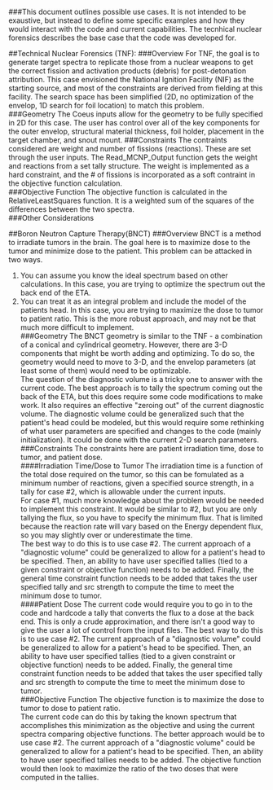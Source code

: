 ###This document outlines possible use cases.  It is not intended to be exaustive, but instead to define some specific examples and how they would interact with the code and current capabilities. The tecnhical nuclear forensics describes the base case that the code was developed for.

##Technical Nuclear Forensics (TNF):
###Overview
For TNF, the goal is to generate target spectra to replicate those from a nuclear weapons to get the correct fission and activation products (debris) for post-detonation attribution.  This case envisioned the National Ignition Facility (NIF) as the starting source, and most of the constraints are derived from fielding at this facility.  The search space has been simplified (2D, no optimization of the envelop, 1D search for foil location) to match this problem.  
###Geometry
The Coeus inputs allow for the geometry to be fully specified in 2D for this case. The user has control over all of the key components for the outer envelop, structural material thickness, foil holder, placement in the target chamber, and snout mount.
###Constraints
The contraints considered are weight and number of fissions (reactions).  These are set through the user inputs.  The Read_MCNP_Output function gets the weight and reactions from a set tally structure.  The weight is implemented as a hard constraint, and the # of fissions is incorporated as a soft contraint in the objective function calculation.  
###Objective Function
The objective function is calculated in the RelativeLeastSquares function.  It is a weighted sum of the squares of the differences between the two spectra.  
###Other Considerations

##Boron Neutron Capture Therapy(BNCT)
###Overview
BNCT is a method to irradiate tumors in the brain.  The goal here is to maximize dose to the tumor and minimize dose to the patient. This problem can be attacked in two ways.  
1) You can assume you know the ideal spectrum based on other calculations. In this case, you are trying to optimize the spectrum out the back end of the ETA. 
2) You can treat it as an integral problem and include the model of the patients head.  In this case, you are trying to maximize the dose to tumor to patient ratio.  This is the more robust approach, and may not be that much more difficult to implement.  
###Geometry
The BNCT geometry is similar to the TNF - a  combination of a conical and cylindrical geometry.  However, there are 3-D components that might be worth adding and optimizing.  To do so, the geometry would need to move to 3-D, and the envelop parameters (at least some of them) would need to be optimizable.  
The question of the diagnostic volume is a tricky one to answer with the current code.  The best approach is to tally the spectrum coming out the back of the ETA, but this does require some code modifications to make work.  It also requires an effective "zeroing out" of the current diagnostic volume.  The diagnostic volume could be generalized such that the patient's head could be modeled, but this would require some rethinking of what user parameters are specified and changes to the code (mainly initialization).  It could be done with the current 2-D search parameters.  
###Constraints
The constraints here are patient irradiation time, dose to tumor, and patient dose.  
####Irradiation Time/Dose to Tumor
The irradiation time is a function of the total dose required on the tumor, so this can be fomulated as a minimum number of reactions, given a specified source strength, in a tally for case #2, which is allowable under the current inputs.  
For case #1, much more knowledge about the problem would be needed to implement this constraint. It would be similar to #2, but you are only tallying the flux, so you have to specify the minimum flux.  That is limited because the reaction rate will vary based on the Energy dependent flux, so you may slightly over or underestimate the time.  
The best way to do this is to use case #2.  The current approach of a "diagnostic volume" could be generalized to allow for a patient's head to be specified.  Then, an ability to have user specified tallies (tied to a given constraint or objective function) needs to be added.  Finally, the general time constraint function needs to be added that takes the user specified tally and src strength to compute the time to meet the minimum dose to tumor.  
####Patient Dose
The current code would require you to go in to the code and hardcode a tally that converts the flux to a dose at the back end.  This is only a crude approximation, and there isn't a good way to give the user a lot of control from the input files.
The best way to do this is to use case #2.  The current approach of a "diagnostic volume" could be generalized to allow for a patient's head to be specified.  Then, an ability to have user specified tallies (tied to a given constraint or objective function) needs to be added.  Finally, the general time constraint function needs to be added that takes the user specified tally and src strength to compute the time to meet the minimum dose to tumor.  
###Objective Function
The objective function is to maximize the dose to tumor to dose to patient ratio.  
The current code can do this by taking the known spectrum that accomplishes this minimization as the objective and using the current spectra comparing objective functions. 
The better approach would be to use case #2.  The current approach of a "diagnostic volume" could be generalized to allow for a patient's head to be specified.  Then, an ability to have user specified tallies needs to be added.  The objective function would then look to maximize the ratio of the two doses that were computed in the tallies.    
